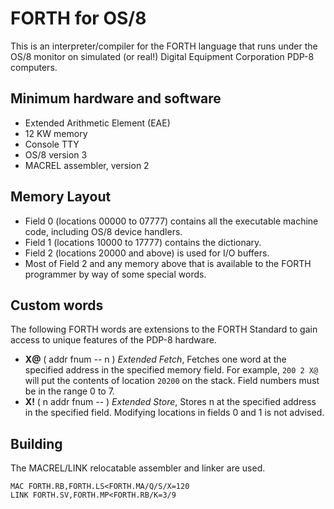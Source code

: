 # FORTH for OS/8
This is an interpreter/compiler for the FORTH language that runs under the OS/8 monitor on simulated (or real!) Digital Equipment Corporation PDP-8 computers.

## Minimum hardware and software
* Extended Arithmetic Element (EAE)
* 12 KW memory
* Console TTY
* OS/8 version 3
* MACREL assembler, version 2

## Memory Layout
* Field 0 (locations 00000 to 07777) contains all the executable machine code, including OS/8 device handlers.
* Field 1 (locations 10000 to 17777) contains the dictionary.
* Field 2 (locations 20000 and above) is used for I/O buffers.
* Most of Field 2 and any memory above that is available to the FORTH programmer by way of some special words.

## Custom words
The following FORTH words are extensions to the FORTH Standard to gain access to unique features of the PDP-8 hardware.

* **X@** ( addr fnum -- n ) *Extended Fetch*, Fetches one word at the specified address in the specified memory field.  For example, `200 2 X@` will put the contents of location `20200` on the stack.  Field numbers must be in the range 0 to 7.
* **X!** ( n addr fnum -- ) *Extended Store*, Stores n at the specified address in the specified field.  Modifying locations in fields 0 and 1 is not advised.

## Building
The MACREL/LINK relocatable assembler and linker are used.

    MAC FORTH.RB,FORTH.LS<FORTH.MA/Q/S/X=120
    LINK FORTH.SV,FORTH.MP<FORTH.RB/K=3/9
